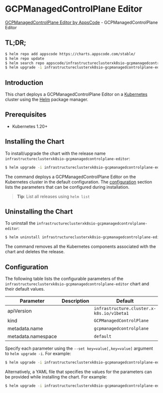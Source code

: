 # GCPManagedControlPlane Editor

[GCPManagedControlPlane Editor by AppsCode](https://appscode.com) - GCPManagedControlPlane Editor

## TL;DR;

```bash
$ helm repo add appscode https://charts.appscode.com/stable/
$ helm repo update
$ helm search repo appscode/infrastructureclusterxk8sio-gcpmanagedcontrolplane-editor --version=v0.27.0
$ helm upgrade -i infrastructureclusterxk8sio-gcpmanagedcontrolplane-editor appscode/infrastructureclusterxk8sio-gcpmanagedcontrolplane-editor -n default --create-namespace --version=v0.27.0
```

## Introduction

This chart deploys a GCPManagedControlPlane Editor on a [Kubernetes](http://kubernetes.io) cluster using the [Helm](https://helm.sh) package manager.

## Prerequisites

- Kubernetes 1.20+

## Installing the Chart

To install/upgrade the chart with the release name `infrastructureclusterxk8sio-gcpmanagedcontrolplane-editor`:

```bash
$ helm upgrade -i infrastructureclusterxk8sio-gcpmanagedcontrolplane-editor appscode/infrastructureclusterxk8sio-gcpmanagedcontrolplane-editor -n default --create-namespace --version=v0.27.0
```

The command deploys a GCPManagedControlPlane Editor on the Kubernetes cluster in the default configuration. The [configuration](#configuration) section lists the parameters that can be configured during installation.

> **Tip**: List all releases using `helm list`

## Uninstalling the Chart

To uninstall the `infrastructureclusterxk8sio-gcpmanagedcontrolplane-editor`:

```bash
$ helm uninstall infrastructureclusterxk8sio-gcpmanagedcontrolplane-editor -n default
```

The command removes all the Kubernetes components associated with the chart and deletes the release.

## Configuration

The following table lists the configurable parameters of the `infrastructureclusterxk8sio-gcpmanagedcontrolplane-editor` chart and their default values.

|     Parameter      | Description |                       Default                        |
|--------------------|-------------|------------------------------------------------------|
| apiVersion         |             | <code>infrastructure.cluster.x-k8s.io/v1beta1</code> |
| kind               |             | <code>GCPManagedControlPlane</code>                  |
| metadata.name      |             | <code>gcpmanagedcontrolplane</code>                  |
| metadata.namespace |             | <code>default</code>                                 |


Specify each parameter using the `--set key=value[,key=value]` argument to `helm upgrade -i`. For example:

```bash
$ helm upgrade -i infrastructureclusterxk8sio-gcpmanagedcontrolplane-editor appscode/infrastructureclusterxk8sio-gcpmanagedcontrolplane-editor -n default --create-namespace --version=v0.27.0 --set apiVersion=infrastructure.cluster.x-k8s.io/v1beta1
```

Alternatively, a YAML file that specifies the values for the parameters can be provided while
installing the chart. For example:

```bash
$ helm upgrade -i infrastructureclusterxk8sio-gcpmanagedcontrolplane-editor appscode/infrastructureclusterxk8sio-gcpmanagedcontrolplane-editor -n default --create-namespace --version=v0.27.0 --values values.yaml
```
